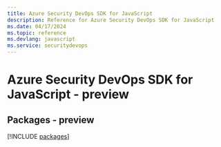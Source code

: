```yaml
---
title: Azure Security DevOps SDK for JavaScript
description: Reference for Azure Security DevOps SDK for JavaScript
ms.date: 04/17/2024
ms.topic: reference
ms.devlang: javascript
ms.service: securitydevops
---
```

# Azure Security DevOps SDK for JavaScript - preview
## Packages - preview
[!INCLUDE [packages](security-devops-index.md)]